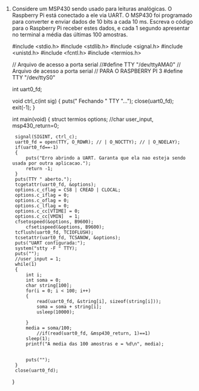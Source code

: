 
1. Considere um MSP430 sendo usado para leituras analógicas. O Raspberry Pi está conectado a ele via UART. O MSP430 foi 
programado para converter e enviar dados de 10 bits a cada 10 ms. Escreva o código para o Raspberry Pi receber estes dados, 
e cada 1 segundo apresentar no terminal a média das últimas 100 amostras.
 
	#include <stdio.h>
	#include <stdlib.h>
	#include <signal.h>
	#include <unistd.h>
	#include <fcntl.h>
	#include <termios.h>
	
	// Arquivo de acesso a porta serial
	//#define TTY "/dev/ttyAMA0"
	// Arquivo de acesso a porta serial
	// PARA O RASPBERRY PI 3
	#define TTY "/dev/ttyS0"
	
	int uart0_fd;
	
	void ctrl_c(int sig)
	{
		puts(" Fechando " TTY "...");
		close(uart0_fd);
		exit(-1);
	}
	
	int main(void)
	{
		struct termios options;
		//char user_input, msp430_return=0;
	
		signal(SIGINT, ctrl_c);
		uart0_fd = open(TTY, O_RDWR); // | O_NOCTTY); // | O_NDELAY);
		if(uart0_fd==-1)
		{
			puts("Erro abrindo a UART. Garanta que ela nao esteja sendo usada por outra aplicacao.");
			return -1;
		}
		puts(TTY " aberto.");
		tcgetattr(uart0_fd, &options);
		options.c_cflag = CS8 | CREAD | CLOCAL;
		options.c_iflag = 0;
		options.c_oflag = 0;
		options.c_lflag = 0;
		options.c_cc[VTIME] = 0;
		options.c_cc[VMIN]  = 1;
		cfsetospeed(&options, B9600);
	        cfsetispeed(&options, B9600);
		tcflush(uart0_fd, TCIOFLUSH);
		tcsetattr(uart0_fd, TCSANOW, &options);
		puts("UART configurada:");
		system("stty -F " TTY);
		puts("");
		//user_input = 1;
		while(1)
		{
			int i;
			int soma = 0;
			char string[100];
			for(i = 0; i < 100; i++)
			{
				read(uart0_fd, &string[i], sizeof(string[i]));
				soma = soma + string[i];
				usleep(10000);
				
			}
			media = soma/100;
				//if(read(uart0_fd, &msp430_return, 1)==1)
			sleep(1);
			printf("A media das 100 amostras e = %d\n", media);
				
			
			puts("");
		}
		close(uart0_fd);
	}
